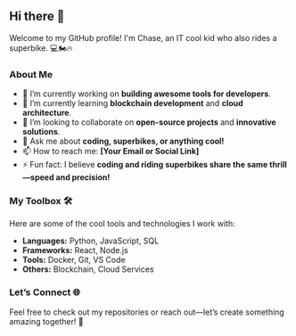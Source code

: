 ## Hi there 👋  

Welcome to my GitHub profile! I'm Chase, an IT cool kid who also rides a superbike. 💻🏍️🔥  

### About Me  
- 🔭 I’m currently working on **building awesome tools for developers**.  
- 🌱 I’m currently learning **blockchain development** and **cloud architecture**.  
- 👯 I’m looking to collaborate on **open-source projects** and **innovative solutions**.  
- 💬 Ask me about **coding, superbikes, or anything cool!**  
- 📫 How to reach me: **[Your Email or Social Link]**  
- ⚡ Fun fact: I believe **coding and riding superbikes share the same thrill—speed and precision!**  

### My Toolbox 🛠️  
Here are some of the cool tools and technologies I work with:  
- **Languages:** Python, JavaScript, SQL  
- **Frameworks:** React, Node.js  
- **Tools:** Docker, Git, VS Code  
- **Others:** Blockchain, Cloud Services  

### Let’s Connect 🌐  
Feel free to check out my repositories or reach out—let’s create something amazing together! 🚀  
